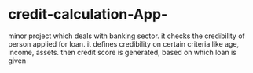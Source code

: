 # credit-calculation-App-
minor project which deals with banking sector. it checks the credibility of person applied for loan. it defines credibility on certain criteria like age, income, assets. then credit score is generated, based on which loan is given
